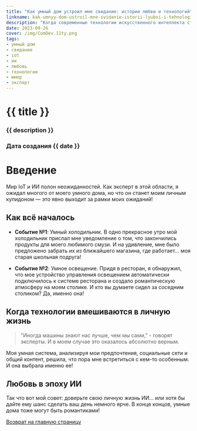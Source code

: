 ```yaml
---
title: "Как умный дом устроил мне свидание: истории любви и технологий"
linkname: kak-umnyy-dom-ustroil-mne-svidanie-istorii-lyubvi-i-tehnologiy
description: "Когда современные технологии искусственного интеллекта становятся купидонами в вашей любовной жизни!"
date: 2023-09-26
cover: /img/ComDev.11ty.png
tags:
- умный дом
- свидание
- iot
- ии
- любовь
- технологии
- юмор
- эксперт
---
```


# {{ title }}
### {{ description }}
### Дата создания {{ date }}

# Введение

Мир IoT и ИИ полон неожиданностей. Как эксперт в этой области, я ожидал многого от моего умного дома, но что он станет моим личным купидоном — это явно выходит за рамки моих ожиданий!

## Как всё началось

* **Событие №1**: Умный холодильник. В одно прекрасное утро мой холодильник прислал мне уведомление о том, что закончились продукты для моего любимого смузи. И на удивление, мне было предложено забрать их из ближайшего магазина, где работает... моя старая школьная подруга!

* **Событие №2**: Умное освещение. Придя в ресторан, я обнаружил, что мое устройство управления освещением автоматически подключилось к системе ресторана и создало романтическую атмосферу на моем столике. И кто вы думаете сидел за соседним столиком? Да, именно она!

## Когда технологии вмешиваются в личную жизнь

> "Иногда машины знают нас лучше, чем мы сами," - говорят эксперты. И в моем случае это оказалось абсолютно верным.

Моя умная система, анализируя мои предпочтения, социальные сети и общий контент, решила, что пора мне встретиться с кем-то особенным. И она выбрала именно ее!

## Любовь в эпоху ИИ

Так что вот мой совет: доверьте свою личную жизнь ИИ... или хотя бы дайте ему шанс сделать ваш день немного ярче. В конце концов, умные дома тоже могут быть романтиками!

[Возврат на главную страницу](/)
